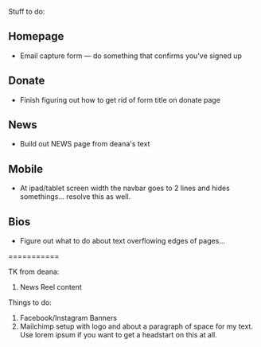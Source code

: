 Stuff to do:

## Homepage
- Email capture form — do something that confirms you've signed up

## Donate
- Finish figuring out how to get rid of form title on donate page

## News
- Build out NEWS page from deana's text

## Mobile
- At ipad/tablet screen width the navbar goes to 2 lines and hides somethings… resolve this as well.

## Bios
- Figure out what to do about text overflowing edges of pages…

===========

TK from deana:
1. News Reel content

Things to do:
1. Facebook/Instagram Banners
2. Mailchimp setup with logo and about a paragraph of space for my text. Use lorem ipsum if you want to get a headstart on this at all.
